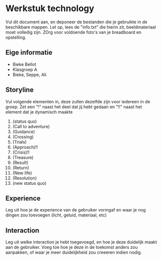 # Werkstuk technology

Vul dit document aan, en deponeer de bestanden die je gebruikte in de beschikbare mappen. Let op, lees de "info.txt" die hierin zit, beeldmateriaal moet volledig zijn. ZOrg voor voldoende foto's van je breadboard en opstelling.


## Eige informatie

- Bieke Bellot
- Klasgroep A
- Bieke, Seppe, Ali


## Storyline 

Vul volgende elementen in, deze zullen dezelfde zijn voor iedereen in de groep. Zet een "!" naast het deel dat jij hebt gedaan en "!!" naast het element dat je dynamisch maakte

1. (status quo)
2. (Call to adventure)
3. (Guidance)
4. (Crossing)
5. (Trials)
6. (Approach)!!
7. (Crisis)!!
8. (Treasure)
9. (Result)
10. (Return)
11. (New life)
12. (Resolution)
13. (new status quo)

## Experience

Leg uit hoe je de experience van de gebruiker vormgaf en waar je nog dingen zou toevoegen (licht, geluid, materiaal, etc)

## Interaction

Leg uit welke interaction je hebt toegevoegd, en hoe je deze duidelijk maakt aan de gebruiker. Voeg toe hoe je deze in de toekomst anders zou aanpakken, of waar je meer duidelijkheid zou creeeren indien nodig.




